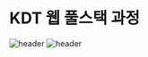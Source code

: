 # KDT 웹 풀스택 과정

![header](https://capsule-render.vercel.app/api?type=soft&color=auto&height=150&section=header&text=KOREA-DIGITAL-TRAINING&fontSize=70&animation=twinkling)
![header](https://capsule-render.vercel.app/api?type=soft&color=auto&height=150&section=header&text=WITH-ZZAME&fontSize=70&animation=twinkling)
